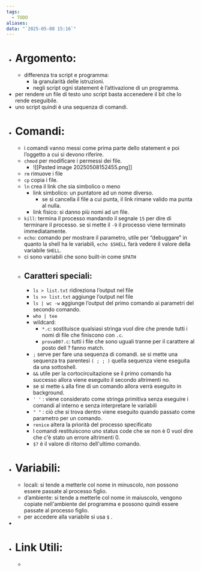 ```yaml
---
tags:
  - TODO
aliases: 
data: "`2025-05-08 15:16`"
---
```

- # Argomento:
	- differenza tra script e programma:
		- la granularità delle istruzioni.
		- negli script ogni statement è l’attivazione di un programma.
- per rendere un file di testo uno script basta accenedere il bit che lo rende eseguibile.
- uno script quindi è una sequenza di comandi.
- # Comandi:
	- i comandi vanno messi come prima parte dello statement e poi  l’oggetto a cui si devono riferire.
	- `chmod` per modificare i permessi dei file.
		- ![[Pasted image 20250508152455.png]]
	- `rm` rimuove i file
	- `cp` copia i file.
	- `ln` crea il link che sia simbolico o meno
		- link simbolico: un puntatore ad un nome diverso.
			- se si cancella il file a cui punta, il link rimane valido ma punta al nulla. 
		- link fisico: si danno più nomi ad un file.
	- `kill`: termina il processo mandando il segnale `15` per dire di terminare il processo. se si mette il `-9` il processo viene terminato immediatamente. 
	- `echo`: comando per mostrare il parametro, utile per “debuggare” in quanto la shell ha le variabili, `echo $SHELL` farà vedere il valore della variabile `SHELL`.
	- ci sono variabili che sono built-in come `$PATH`
	- ## Caratteri speciali:
		- `ls > list.txt` ridireziona l’output nel file
		- `ls >> list.txt` aggiunge l’output nel file
		- `ls | wc -w` aggiunge l’output del primo comando ai parametri del secondo comando.
		- `who | tee `
		- wildcard: 
			- `*.c`: sostituisce qualsiasi stringa vuol dire che prende tutti i nomi di file che finiscono con `.c`.
			- `prova00?.c`: tutti i file che sono uguali tranne per il carattere al posto dell ? fanno match. 
		- `;` serve per fare una sequenza di comandi. se si mette una sequenza tra parentesi `( ; ; )` quella sequenza viene eseguita da una sottoshell.
		- `&&` utile per la cortocircuitazione se il primo comando ha successo allora viene eseguito il secondo altrimenti no.
		- se si mette `&` alla fine di un comando allora verrà eseguito in background.
		- `' '` : viene considerato come stringa primitiva senza eseguire i comandi al interno e senza interpretare le variabili 
		- `" "` : ciò che si trova dentro viene eseguito quando passato come parametro per un comando. 
		- `renice` altera la priorità del processo specificato
		- I comandi restituiscono uno status code che se non è 0 vuol dire che c'è stato un errore altrimenti 0.
		- `$?` è il valore di ritorno dell'ultimo comando.
- # Variabili:
	- locali: si tende a metterle col nome in minuscolo, non possono essere passate al processo figlio. 
	- d’ambiente: si tende a metterle col nome in maiuscolo, vengono copiate nell'ambiente del programma e possono quindi essere passate al processo figlio.
	- per accedere alla variabile si usa `$` .
- 
- # Link Utili:
	- 